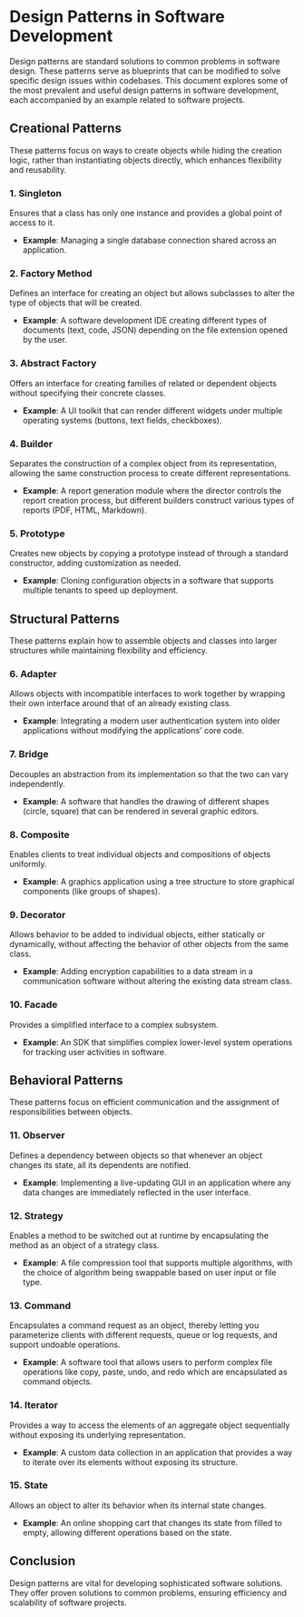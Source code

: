 # Design Patterns in Software Development

Design patterns are standard solutions to common problems in software design. These patterns serve as blueprints that can be modified to solve specific design issues within codebases. This document explores some of the most prevalent and useful design patterns in software development, each accompanied by an example related to software projects.

## Creational Patterns
These patterns focus on ways to create objects while hiding the creation logic, rather than instantiating objects directly, which enhances flexibility and reusability.

### 1. Singleton
Ensures that a class has only one instance and provides a global point of access to it.
- **Example**: Managing a single database connection shared across an application.

### 2. Factory Method
Defines an interface for creating an object but allows subclasses to alter the type of objects that will be created.
- **Example**: A software development IDE creating different types of documents (text, code, JSON) depending on the file extension opened by the user.

### 3. Abstract Factory
Offers an interface for creating families of related or dependent objects without specifying their concrete classes.
- **Example**: A UI toolkit that can render different widgets under multiple operating systems (buttons, text fields, checkboxes).

### 4. Builder
Separates the construction of a complex object from its representation, allowing the same construction process to create different representations.
- **Example**: A report generation module where the director controls the report creation process, but different builders construct various types of reports (PDF, HTML, Markdown).

### 5. Prototype
Creates new objects by copying a prototype instead of through a standard constructor, adding customization as needed.
- **Example**: Cloning configuration objects in a software that supports multiple tenants to speed up deployment.

## Structural Patterns
These patterns explain how to assemble objects and classes into larger structures while maintaining flexibility and efficiency.

### 6. Adapter
Allows objects with incompatible interfaces to work together by wrapping their own interface around that of an already existing class.
- **Example**: Integrating a modern user authentication system into older applications without modifying the applications' core code.

### 7. Bridge
Decouples an abstraction from its implementation so that the two can vary independently.
- **Example**: A software that handles the drawing of different shapes (circle, square) that can be rendered in several graphic editors.

### 8. Composite
Enables clients to treat individual objects and compositions of objects uniformly.
- **Example**: A graphics application using a tree structure to store graphical components (like groups of shapes).

### 9. Decorator
Allows behavior to be added to individual objects, either statically or dynamically, without affecting the behavior of other objects from the same class.
- **Example**: Adding encryption capabilities to a data stream in a communication software without altering the existing data stream class.

### 10. Facade
Provides a simplified interface to a complex subsystem.
- **Example**: An SDK that simplifies complex lower-level system operations for tracking user activities in software.

## Behavioral Patterns
These patterns focus on efficient communication and the assignment of responsibilities between objects.

### 11. Observer
Defines a dependency between objects so that whenever an object changes its state, all its dependents are notified.
- **Example**: Implementing a live-updating GUI in an application where any data changes are immediately reflected in the user interface.

### 12. Strategy
Enables a method to be switched out at runtime by encapsulating the method as an object of a strategy class.
- **Example**: A file compression tool that supports multiple algorithms, with the choice of algorithm being swappable based on user input or file type.

### 13. Command
Encapsulates a command request as an object, thereby letting you parameterize clients with different requests, queue or log requests, and support undoable operations.
- **Example**: A software tool that allows users to perform complex file operations like copy, paste, undo, and redo which are encapsulated as command objects.

### 14. Iterator
Provides a way to access the elements of an aggregate object sequentially without exposing its underlying representation.
- **Example**: A custom data collection in an application that provides a way to iterate over its elements without exposing its structure.

### 15. State
Allows an object to alter its behavior when its internal state changes.
- **Example**: An online shopping cart that changes its state from filled to empty, allowing different operations based on the state.

## Conclusion
Design patterns are vital for developing sophisticated software solutions. They offer proven solutions to common problems, ensuring efficiency and scalability of software projects.
